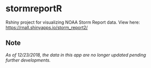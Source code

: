 # stormreportR
Rshiny project for visualizing NOAA Storm Report data.
View here: https://rnall.shinyapps.io/storm_report2/


## Note
*As of 12/23/2018, the data in this app are no longer updated pending further developments.* 
